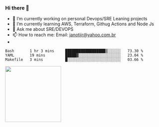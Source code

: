 ### Hi there 👋


- 🔭 I’m currently working on personal Devops/SRE Leaning projects
- 🌱 I’m currently learning AWS, Terraform, Githug Actions and Node Js
- 💬 Ask me about SRE/DEVOPS
- 📫 How to reach me: Email: janotijr@yahoo.com.br
- 
<!--START_SECTION:waka-->
```text
Bash       1 hr 3 mins     ██████████████████▒░░░░░░   73.30 % 
YAML       19 mins         █████▓░░░░░░░░░░░░░░░░░░░   23.04 % 
Makefile   3 mins          █░░░░░░░░░░░░░░░░░░░░░░░░   03.66 % 
```
<!--END_SECTION:waka-->

<img height="180em" src="https://github-readme-stats.vercel.app/api?username=janoti&show_icons=true&hide_border=true&&count_private=true&include_all_commits=true" />
